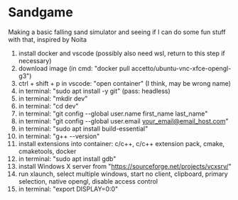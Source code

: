 # Sandgame
Making a basic falling sand simulator and seeing if I can do some fun stuff with that, inspired by Noita

1. install docker and vscode (possibly also need wsl, return to this step if necessary)
2. download image (in cmd: "docker pull accetto/ubuntu-vnc-xfce-opengl-g3")
3. ctrl + shift + p in vscode: "open container" (I think, may be wrong name)
4. in terminal: "sudo apt install -y git" (pass: headless)
5. in terminal: "mkdir dev"
6. in terminal: "cd dev"
7. in terminal: "git config --global user.name first_name last_name"
8. in terminal: "git config --global user.email your_email@email_host.com"
9. in terminal: "sudo apt install build-essential"
10. in terminal: "g++ --version"
11. install extensions into container: c/c++, c/c++ extension pack, cmake, cmaketools, docker
12. in terminal: "sudo apt install gdb"
13. install Windows X server from "https://sourceforge.net/projects/vcxsrv/"
14. run xlaunch, select multiple windows, start no client, clipboard, primary selection, native opengl, disable access control
15. in terminal: "export DISPLAY=0:0"